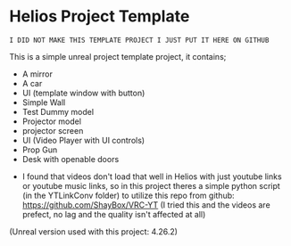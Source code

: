 # Helios Project Template
    I DID NOT MAKE THIS TEMPLATE PROJECT I JUST PUT IT HERE ON GITHUB
 This is a simple unreal project template project, it contains;
 - A mirror
 - A car
 - UI (template window with button)
 - Simple Wall
 - Test Dummy model
 - Projector model
 - projector screen
 - UI (Video Player with UI controls)
 - Prop Gun
 - Desk with openable doors
+ I found that videos don't load that well in Helios with just youtube links or youtube music links, so in this project theres a simple python script (in the YTLinkConv folder) to utilize this repo from github: <https://github.com/ShayBox/VRC-YT> (I tried this and the videos are prefect, no lag and the quality isn't affected at all)

(Unreal version used with this project: 4.26.2)
